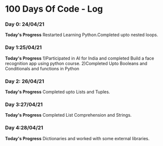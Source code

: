 # 100 Days Of Code - Log

### Day 0: 24/04/21 

**Today's Progress** Restarted Learning Python.Completed upto nested loops.

### Day 1:25/04/21
**Today's Progress** 1)Participated in AI for India and completed Build a face recognition app using python course. 
2)Completed Upto Booleans and Conditionals and functions in Python

### Day 2: 26/04/21 

**Today's Progress** Completed upto Lists and Tuples.

### Day 3:27/04/21
**Today's Progress** Completed List Comprehension and Strings.

### Day 4:28/04/21
**Today's Progress** Dictionaries and worked with some external libraries.
